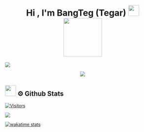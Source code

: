 <h1 align="center">
  <b>Hi , I'm BangTeg (Tegar) </b>
  <img src="https://media.giphy.com/media/hvRJCLFzcasrR4ia7z/giphy.gif" width="35">
  <br>
  <img src="https://media.giphy.com/media/dwIL8KQXk1fYRN1xCO/giphy.gif" width="125">
</h1>

<p>
  <a href="https://www.linkedin.com/in/tegardanardanalokananta/" target="_blank">
    <img src="https://img.shields.io/badge/tegar%20danardana%20lokananta-d2b270?style=for-the-badge&logo=Linkedin&logoColor=d2b270&labelColor=1f2430&color=1f2430">
  </a>
</p>

<p align="center">
  <a href="https://github.com/DenverCoder1/readme-typing-svg"><img src="https://readme-typing-svg.herokuapp.com?font=Time+New+Roman&color=cyan&size=25&center=true&vCenter=true&width=600&height=100&lines=Hello+World+&hearts;++;Backend+Enthusiast;Informatics+Engineering+Student;ACE+Certified;Bangkit+Academy+Graduate;"></a>
</p>

## <img src="https://media.giphy.com/media/iY8CRBdQXODJSCERIr/giphy.gif" width="35"><b> ⚙️ Github Stats </b>
[![Visitors](https://api.visitorbadge.io/api/visitors?path=https%3A%2F%2Fgithub.com%2FBangTeg&label=Visitor&labelColor=%231f2430&countColor=%23263759)](https://visitorbadge.io/status?path=https%3A%2F%2Fgithub.com%2FBangTeg)
<p>
  <a href="https://github.com/BangTeg">
    <img align="center" src="https://github-readme-stats.vercel.app/api?username=BangTeg&count_private=true&hide=issues&show_icons=true&theme=ayu-mirage" />
  </a>
</p>
<p>  
  <a href="https://wakatime.com/@bangteg">
    <img src="https://github-readme-stats.vercel.app/api/wakatime?username=bangteg&theme=ayu-mirage&custom_title=Tegar%27s%20Wakatime%20Stats&layout=compact&range=last_7_days&langs_count=10" alt="wakatime stats"  />
  </a>
</p>
